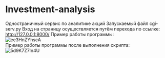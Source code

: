 # Investment-analysis
Одностраничный сервис по аналитике акций
Запускаемый файл cgi-serv.py
Вход на страницу осуществляется путём перехода по ссылке: http://127.0.0.1:8000/
Пример работы программы:
<br>
![ee3HnZYhscA](https://user-images.githubusercontent.com/80622273/176670078-e072e2a9-61c5-4af7-9bee-ec98d591e705.jpg)
<br>
Пример работы программы после выполнения скрипта:
<br>
![5d9K7Z7ln4U](https://user-images.githubusercontent.com/80622273/176670140-9efcd379-b853-4fbe-b5b8-da578a313cb1.jpg)
